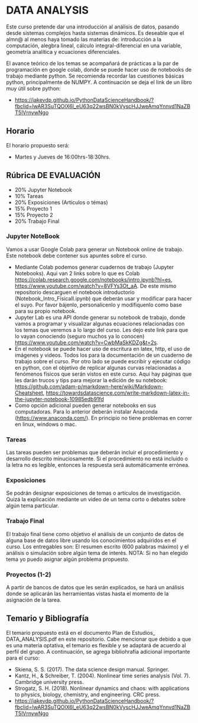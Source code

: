 # DATA ANALYSIS
Este curso pretende dar una introducción al análisis de datos, pasando desde sistemas complejos hasta sistemas dinámicos. Es deseable que el almn@
al menos haya tomado las materias de: introducción a la computación, alegbra lineal, cálculo integral-diferencial en una variable, geometría analítica y ecuaciones diferenciales.

El avance teórico de los temas se acompañará de prácticas a la par de programación en google colab, donde se puede hacer uso de notebooks de trabajo mediante python. Se recomienda recordar las cuestiones básicas python, principalmente de NUMPY. A continuación se deja el link de un libro muy útil sobre python:
* https://jakevdp.github.io/PythonDataScienceHandbook/?fbclid=IwAR3SuTQOlX6l_eU63q22wsBN0kVyscHJJweAmqYnnvd1NaZBT5lVrnywNgo

## Horario
El horario propuesto será:
* Martes y Jueves de 16:00hrs-18:30hrs.

## Rúbrica DE EVALUACIÓN
* 20% Jupyter Notebook
* 10% Tareas
* 20% Exposiciones (Artículos o témas)
* 15% Proyecto 1
* 15% Proyecto 2
* 20% Trabajo Final

### Jupyter NoteBook
Vamos a usar Google Colab para generar un Notebook online de trabajo. Este notebook debe contener sus apuntes sobre el curso.

* Mediante Colab podemos generar cuadernos de trabajo (Jupyter Notebooks). Aqui van 2 links sobre lo que es Colab  https://colab.research.google.com/notebooks/intro.ipynb?hl=es, https://www.youtube.com/watch?v=8VFYs3Ot_aA.  De este mismo repositorio descarguen el notebook  introductorio (Notebook_Intro_FísicaII.ipynb) que deberán usar y modificar para hacer el suyo. Por favor bájenlo, personalicenlo y modifiquenlo como base para su propio notebook.
* Jupyter Lab es una API donde generar su notebook de trabajo, donde vamos a programar y visualizar algunas ecuaciones relacionadas con los temas que veremos a lo largo del curso. Les dejo este link para que lo vayan conociendo (seguro muchos ya lo conocen) https://www.youtube.com/watch?v=CwbMaSkKDZg&t=2s.
* En el notebook se puede hacer uso de escritura en latex, http, el uso de imágenes y videos. Todos los para la documentación de un cuaderno de trabajo sobre el curso. Por otro lado se puede escribir y ejecutar código en python, con el objetivo de replicar algunas curvas relacionadas a fenómenos físicos que serán vistos en este curso. Aqui hay páginas que les darán trucos y tips para mejorar la edición de su notebook: https://github.com/adam-p/markdown-here/wiki/Markdown-Cheatsheet, https://towardsdatascience.com/write-markdown-latex-in-the-jupyter-notebook-10985edb91fd
* Como opción adicional pueden generar notebooks en sus computadoras. Para lo anterior deberán instalar Anaconda (https://www.anaconda.com/). En principio no tiene problemas en correr en linux, windows o mac. 

### Tareas
Las tareas pueden ser problemas que deberán incluir el procedimiento y desarrollo descrito minuciosamente. Si el procedimiento no está incluido o la letra no es legible, entonces la respuesta será automáticamente errónea.

### Exposiciones
Se podrán designar exposiciones de temas o artículos de investigación. Quizá la explicación mediante un video de un tema corto o debates sobre algún tema particular.

### Trabajo Final
El trabajo final tiene como objetivo el análisis de un conjunto de datos de alguna base de datos libre usando los conocimientos adquiridos en el curso. Los entregables son: El resumen escrito (600 palabras máximo) y el análisis o simulación sobre algún tema de interés.
NOTA: Si no han elegido tema yo puedo asignar algún problema propuesto.

### Proyectos (1-2)
A partir de bancos de datos que les serán explicados, se hará un análisis donde se aplicarán las herramientas vistas hasta el momento de la asignación de la tarea.

## Temario y Bibliografía
El temario propuesto está en el documento Plan de Estudios_ DATA_ANALYSIS.pdf en este repositorio. Cabe mencionar que debido a que es una materia optativa, el temario es flexible y se adaptará de acuerdo al perfil del grupo. A continuación, se agrega bibliohrafía adicional importante para el curso:

* Skiena, S. S. (2017). The data science design manual. Springer.
* Kantz, H., & Schreiber, T. (2004). Nonlinear time series analysis (Vol. 7). Cambridge university press.
* Strogatz, S. H. (2018). Nonlinear dynamics and chaos: with applications to physics, biology, chemistry, and engineering. CRC press.
* https://jakevdp.github.io/PythonDataScienceHandbook/?fbclid=IwAR3SuTQOlX6l_eU63q22wsBN0kVyscHJJweAmqYnnvd1NaZBT5lVrnywNgo
